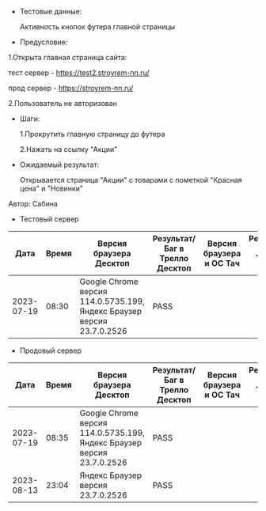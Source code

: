 * Тестовые данные:

	Активность кнопок футера главной страницы
 
* Предусловие:

 1.Открыта главная страница сайта:
 
 тест сервер - https://test2.stroyrem-nn.ru/
 
 прод сервер - https://stroyrem-nn.ru/
 
 2.Пользователь не авторизован
 
 
* Шаги:

  1.Прокрутить главную страницу до футера
  
  2.Нажать на ссылку "Акции"

* Ожидаемый результат:

   Открывается страница "Акции" с товарами с пометкой "Красная цена" и "Новинки"


Автор: Сабина

* Тестовый сервер 

| Дата | Время | Версия браузера Десктоп | Результат/Баг в Трелло Десктоп|  Версия браузера и ОС Тач |Результат/Баг в Трелло Тач| Дата релиза| QA  |
| --- | --- | --- | --- |  --- | --- | --- | --- |   
| 2023-07-19 | 08:30 | Google Chrome версия 114.0.5735.199, Яндекс Браузер версия 23.7.0.2526 | PASS |  |   | 2023-06-16 | Сабина |  

* Продовый сервер

| Дата | Время | Версия браузера Десктоп | Результат/Баг в Трелло Десктоп|  Версия браузера и ОС Тач |Результат/Баг в Трелло Тач| Дата релиза| QA  |
| --- | --- | --- | --- |  --- | --- | --- | --- |   
| 2023-07-19 | 08:35 | Google Chrome версия 114.0.5735.199, Яндекс Браузер версия 23.7.0.2526 | PASS |  |   | 2023-06-16 | Сабина |  
| 2023-08-13 | 23:04 | Яндекс Браузер версия 23.7.0.2526 | PASS |   |   | 2023-08-13 | Евгения |
